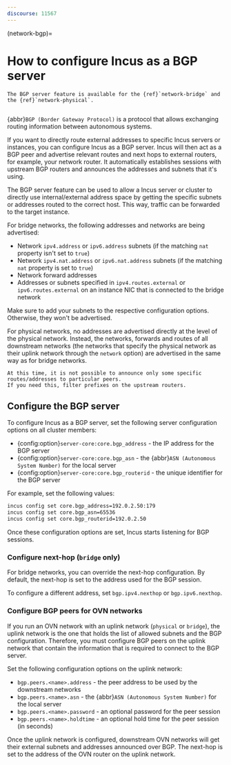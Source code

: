 ```yaml
---
discourse: 11567
---
```


(network-bgp)=
# How to configure Incus as a BGP server

```{note}
The BGP server feature is available for the {ref}`network-bridge` and the {ref}`network-physical`.
```

```{youtube} https://www.youtube.com/watch?v=C9zU-FEqtTw
```

{abbr}`BGP (Border Gateway Protocol)` is a protocol that allows exchanging routing information between autonomous systems.

If you want to directly route external addresses to specific Incus servers or instances, you can configure Incus as a BGP server.
Incus will then act as a BGP peer and advertise relevant routes and next hops to external routers, for example, your network router.
It automatically establishes sessions with upstream BGP routers and announces the addresses and subnets that it's using.

The BGP server feature can be used to allow a Incus server or cluster to directly use internal/external address space by getting the specific subnets or addresses routed to the correct host.
This way, traffic can be forwarded to the target instance.

For bridge networks, the following addresses and networks are being advertised:

- Network `ipv4.address` or `ipv6.address` subnets (if the matching `nat` property isn't set to `true`)
- Network `ipv4.nat.address` or `ipv6.nat.address` subnets (if the matching `nat` property is set to `true`)
- Network forward addresses
- Addresses or subnets specified in `ipv4.routes.external` or `ipv6.routes.external` on an instance NIC that is connected to the bridge network

Make sure to add your subnets to the respective configuration options.
Otherwise, they won't be advertised.

For physical networks, no addresses are advertised directly at the level of the physical network.
Instead, the networks, forwards and routes of all downstream networks (the networks that specify the physical network as their uplink network through the `network` option) are advertised in the same way as for bridge networks.

```{note}
At this time, it is not possible to announce only some specific routes/addresses to particular peers.
If you need this, filter prefixes on the upstream routers.
```

## Configure the BGP server

To configure Incus as a BGP server, set the following server configuration options on all cluster members:

- {config:option}`server-core:core.bgp_address` - the IP address for the BGP server
- {config:option}`server-core:core.bgp_asn` - the {abbr}`ASN (Autonomous System Number)` for the local server
- {config:option}`server-core:core.bgp_routerid` - the unique identifier for the BGP server

For example, set the following values:

```bash
incus config set core.bgp_address=192.0.2.50:179
incus config set core.bgp_asn=65536
incus config set core.bgp_routerid=192.0.2.50
```

Once these configuration options are set, Incus starts listening for BGP sessions.

### Configure next-hop (`bridge` only)

For bridge networks, you can override the next-hop configuration.
By default, the next-hop is set to the address used for the BGP session.

To configure a different address, set `bgp.ipv4.nexthop` or `bgp.ipv6.nexthop`.

### Configure BGP peers for OVN networks

If you run an OVN network with an uplink network (`physical` or `bridge`), the uplink network is the one that holds the list of allowed subnets and the BGP configuration.
Therefore, you must configure BGP peers on the uplink network that contain the information that is required to connect to the BGP server.

Set the following configuration options on the uplink network:

- `bgp.peers.<name>.address` - the peer address to be used by the downstream networks
- `bgp.peers.<name>.asn` - the {abbr}`ASN (Autonomous System Number)` for the local server
- `bgp.peers.<name>.password` - an optional password for the peer session
- `bgp.peers.<name>.holdtime` - an optional hold time for the peer session (in seconds)

Once the uplink network is configured, downstream OVN networks will get their external subnets and addresses announced over BGP.
The next-hop is set to the address of the OVN router on the uplink network.
